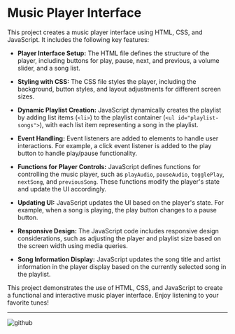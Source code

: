 # Music Player Interface

This project creates a music player interface using HTML, CSS, and JavaScript. It includes the following key features:

- **Player Interface Setup:** The HTML file defines the structure of the player, including buttons for play, pause, next, and previous, a volume slider, and a song list.

- **Styling with CSS:** The CSS file styles the player, including the background, button styles, and layout adjustments for different screen sizes.

- **Dynamic Playlist Creation:** JavaScript dynamically creates the playlist by adding list items (`<li>`) to the playlist container (`<ul id="playlist-songs">`), with each list item representing a song in the playlist.

- **Event Handling:** Event listeners are added to elements to handle user interactions. For example, a click event listener is added to the play button to handle play/pause functionality.

- **Functions for Player Controls:** JavaScript defines functions for controlling the music player, such as `playAudio`, `pauseAudio`, `togglePlay`, `nextSong`, and `previousSong`. These functions modify the player's state and update the UI accordingly.

- **Updating UI:** JavaScript updates the UI based on the player's state. For example, when a song is playing, the play button changes to a pause button.

- **Responsive Design:** The JavaScript code includes responsive design considerations, such as adjusting the player and playlist size based on the screen width using media queries.

- **Song Information Display:** JavaScript updates the song title and artist information in the player display based on the currently selected song in the playlist.

This project demonstrates the use of HTML, CSS, and JavaScript to create a functional and interactive music player interface. Enjoy listening to your favorite tunes!

---

![github](https://github.com/Hafsajillani/music_player/assets/103882246/82ccad28-01a7-4f1d-bf51-04f6c321c3ce)

